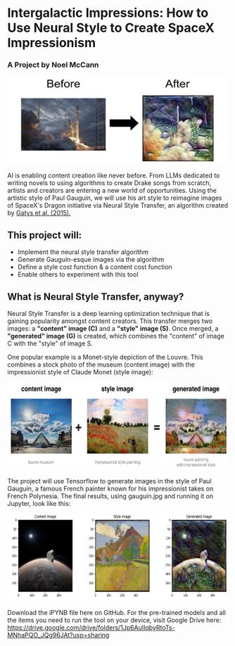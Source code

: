 # Intergalactic Impressions: How to Use Neural Style to Create SpaceX Impressionism
### A Project by Noel McCann

<img src="Intergalactic Impressions/Files/tf/Files/images/impression_space.png" style="width:550px;height:200px;">

AI is enabling content creation like never before. From LLMs dedicated to writing novels to using algorithms to create Drake songs from scratch, artists and creators are entering a new world of opportunities. Using the artistic style of Paul Gauguin, we will use his art style to reimagine images of SpaceX's Dragon initiative via Neural Style Transfer, an algorithm created by [Gatys et al. (2015).](https://arxiv.org/abs/1508.06576)

## This project will:
- Implement the neural style transfer algorithm 
- Generate Gauguin-esque images via the algorithm 
- Define a style cost function & a content cost function
- Enable others to experiment with this tool

## What is Neural Style Transfer, anyway?

Neural Style Transfer is a deep learning optimization technique that is gaining popularity amongst content creators. This transfer merges two images: a <strong>"content" image (C)</strong> and a <strong>"style" image (S)</strong>. Once merged, a <strong>"generated" image (G)</strong> is created, which combines the "content" of image C with the "style" of image S. 

One popular example is a Monet-style depiction of the Louvre. This combines a stock photo of the museum (content image) with the impressionist style of Claude Monet (style image):

<img src="Intergalactic Impressions/Files/tf/Files/images/louvre_generated.png" style="width:750px;height:200px;">

The project will use Tensorflow to generate images in the style of Paul Gauguin, a famous French painter known for his impressionist takes on French Polynesia. The final results, using gauguin.jpg and running it on Jupyter, look like this:

<img src="Intergalactic Impressions/Files/tf/Files/images/Final Results.png" style="width:750px;height:200px;">


Download the iPYNB file here on GitHub. For the pre-trained models and all the items you need to run the tool on your device, visit Google Drive here: https://drive.google.com/drive/folders/1Jp6AuIIqbyRtoTs-MNhaPQO_JQg96JAt?usp=sharing
